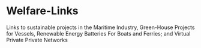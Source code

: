 # Welfare-Links
Links to sustainable projects in the Maritime Industry, Green-House Projects for Vessels, Renewable Energy Batteries For Boats and Ferries; and Virtual Private Private Networks
